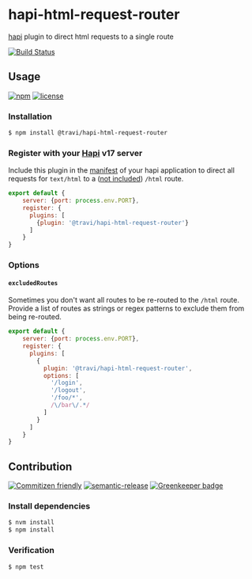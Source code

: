 # hapi-html-request-router

[hapi](https://hapijs.com) plugin to direct html requests to a single route

[![Build Status](https://img.shields.io/travis/travi/hapi-html-request-router.svg?style=flat)](https://travis-ci.org/travi/hapi-html-request-router)

## Usage

[![npm](https://img.shields.io/npm/v/@travi/hapi-html-request-router.svg?maxAge=2592000)](https://www.npmjs.com/package/@travi/hapi-html-request-router)
[![license](https://img.shields.io/github/license/travi/hapi-html-request-router.svg)](LICENSE)

### Installation

```sh
$ npm install @travi/hapi-html-request-router
```

### Register with your [Hapi](https://hapijs.com) v17 server

Include this plugin in the [manifest](https://github.com/hapijs/glue) of your
hapi application to direct all requests for `text/html` to a
([not included](https://github.com/travi/hapi-react-router)) `/html` route.

```js
export default {
    server: {port: process.env.PORT},
    register: {
      plugins: [
        {plugin: '@travi/hapi-html-request-router'}
      ]
    }
}
```

### Options

#### `excludedRoutes`

Sometimes you don't want all routes to be re-routed to the `/html` route.
Provide a list of routes as strings or regex patterns to exclude them from
being re-routed.

```js
export default {
    server: {port: process.env.PORT},
    register: {
      plugins: [
        {
          plugin: '@travi/hapi-html-request-router',
          options: [
            '/login',
            '/logout',
            '/foo/*',
            /\/bar\/.*/
          ]
        }
      ]
    }
}
```

## Contribution

[![Commitizen friendly](https://img.shields.io/badge/commitizen-friendly-brightgreen.svg)](http://commitizen.github.io/cz-cli/)
[![semantic-release](https://img.shields.io/badge/%20%20%F0%9F%93%A6%F0%9F%9A%80-semantic--release-e10079.svg)](https://github.com/semantic-release/semantic-release)
[![Greenkeeper badge](https://badges.greenkeeper.io/travi/hapi-html-request-router.svg)](https://greenkeeper.io/)

### Install dependencies

```sh
$ nvm install
$ npm install
```

### Verification

```sh
$ npm test
```
